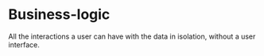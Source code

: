  # Business-logic
  
  All the interactions a user can have with the data in isolation, without a user interface.
